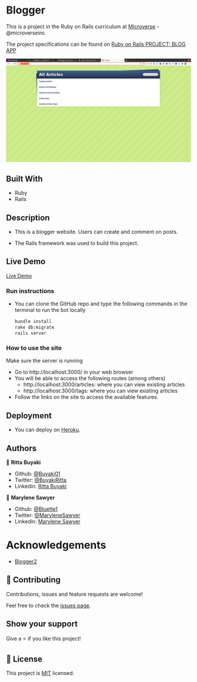 # Blogger

This is a project in the Ruby on Rails curriculum at [Microverse](https:www.microverse.org/) - @microverseinc

The project specifications can be found on [Ruby on Rails
PROJECT: BLOG APP](https://www.theodinproject.com/courses/ruby-on-rails/lessons/ruby-on-rails-ruby-on-rails)

![demopage](./app/assets/images/screenshot.png)

## Built With
- Ruby
- Rails 

## Description
- This is a blogger website. Users can create and comment on posts.

- The Rails framework was used to build this project.

## Live Demo

[Live Demo]()

### Run instructions 
-  You can clone the GitHub repo and type the following commands in the terminal to run the bot locally 
    ```
    bundle install
    rake db:migrate
    rails server
    ```

### How to use the site
Make sure the server is running
- Go to http://localhost:3000/ in your web browser
- You will be able to access the following routes (among others)
  - http://localhost:3000/articles: where you can view existing articles 
  - http://localhost:3000/tags: where you can view existing articles 
- Follow the links on the site to access the available features.

## Deployment
- You can deploy on [Heroku](https://devcenter.heroku.com/categories/ruby-support).

## Authors

👤 **Ritta Buyaki**
- Github: [@Buyaki01](https://github.com/Buyaki01)
- Twitter: [ @BuyakiRitta](https://twitter.com/BuyakiRitta)
- Linkedin: [Ritta Buyaki](https://www.linkedin.com/in/ritta-buyaki-b12904128/)

👤 **Marylene Sawyer**
- Github: [@Bluette1](https://github.com/Bluette1)
- Twitter: [@MaryleneSawyer](https://twitter.com/MaryleneSawyer)
- Linkedin: [Marylene Sawyer](https://www.linkedin.com/in/marylene-sawyer)


# Acknowledgements
- [Blogger2](http://tutorials.jumpstartlab.com/projects/blogger.html#blogger-2)


## 🤝 Contributing

Contributions, issues and feature requests are welcome!

Feel free to check the [issues page](https://github.com/Bluette1/minderly-bot/issues).

## Show your support

Give a ⭐️ if you like this project!

## 📝 License

This project is [MIT](https://opensource.org/licenses/MIT) licensed.
